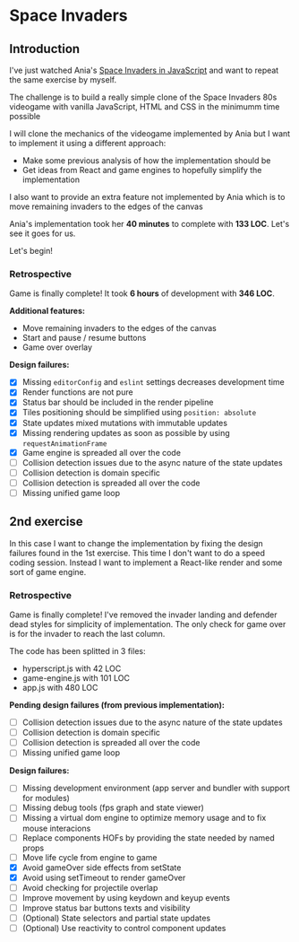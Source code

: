# Space Invaders

## Introduction

I've just watched Ania's [Space Invaders in JavaScript](https://www.youtube.com/watch?v=3Nz4Yp7Y_uA)
and want to repeat the same exercise by myself.

The challenge is to build a really simple clone of the Space Invaders 80s
videogame with vanilla JavaScript, HTML and CSS in the minimumm time possible

I will clone the mechanics of the videogame implemented by Ania but I want to
implement it using a different approach:

- Make some previous analysis of how the implementation should be
- Get ideas from React and game engines to hopefully simplify the implementation

I also want to provide an extra feature not implemented by Ania which is to move
remaining invaders to the edges of the canvas

Ania's implementation took her **40 minutes** to complete with **133 LOC**.
Let's see it goes for us.

Let's begin!

### Retrospective

Game is finally complete! It took **6 hours** of development with **346 LOC**.

**Additional features:**

- Move remaining invaders to the edges of the canvas
- Start and pause / resume buttons
- Game over overlay

**Design failures:**

- [x] Missing `editorConfig` and `eslint` settings decreases development time
- [x] Render functions are not pure
- [x] Status bar should be included in the render pipeline
- [x] Tiles positioning should be simplified using `position: absolute`
- [x] State updates mixed mutations with immutable updates
- [x] Missing rendering updates as soon as possible by using `requestAnimationFrame`
- [x] Game engine is spreaded all over the code
- [ ] Collision detection issues due to the async nature of the state updates
- [ ] Collision detection is domain specific
- [ ] Collision detection is spreaded all over the code
- [ ] Missing unified game loop

## 2nd exercise

In this case I want to change the implementation by fixing the design failures
found in the 1st exercise. This time I don't want to do a speed coding session.
Instead I want to implement a React-like render and some sort of game engine.

### Retrospective

Game is finally complete! I've removed the invader landing and defender dead
styles for simplicity of implementation. The only check for game over is for the
invader to reach the last column.

The code has been splitted in 3 files:

- hyperscript.js with 42 LOC
- game-engine.js with 101 LOC
- app.js with 480 LOC

**Pending design failures (from previous implementation):**

- [ ] Collision detection issues due to the async nature of the state updates
- [ ] Collision detection is domain specific
- [ ] Collision detection is spreaded all over the code
- [ ] Missing unified game loop

**Design failures:**

- [ ] Missing development environment (app server and bundler with support for modules)
- [ ] Missing debug tools (fps graph and state viewer)
- [ ] Missing a virtual dom engine to optimize memory usage and to fix mouse interacions
- [ ] Replace components HOFs by providing the state needed by named props
- [ ] Move life cycle from engine to game
- [x] Avoid gameOver side effects from setState
- [x] Avoid using setTimeout to render gameOver
- [ ] Avoid checking for projectile overlap
- [ ] Improve movement by using keydown and keyup events
- [ ] Improve status bar buttons texts and visibility
- [ ] (Optional) State selectors and partial state updates
- [ ] (Optional) Use reactivity to control component updates
